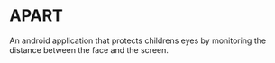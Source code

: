 # APART
An android application that protects childrens eyes by monitoring the distance between the face and the screen.
